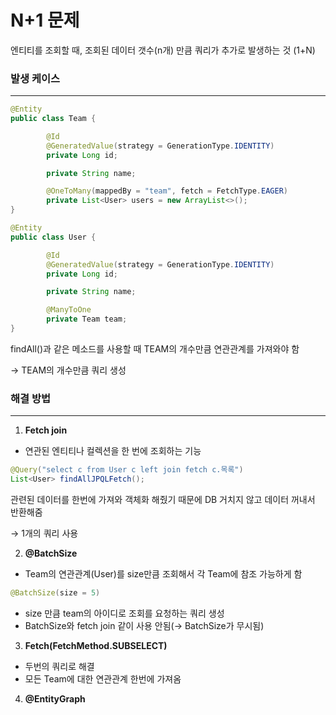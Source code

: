 # N+1 문제

엔티티를 조회할 때, 조회된 데이터 갯수(n개) 만큼 쿼리가 추가로 발생하는 것 (1+N)

### 발생 케이스

---

```java
@Entity
public class Team {

		@Id
		@GeneratedValue(strategy = GenerationType.IDENTITY)
		private Long id;

		private String name;

		@OneToMany(mappedBy = "team", fetch = FetchType.EAGER)
		private List<User> users = new ArrayList<>();
}

@Entity
public class User {

		@Id
		@GeneratedValue(strategy = GenerationType.IDENTITY)
		private Long id;

		private String name;

		@ManyToOne
		private Team team;
}
```

findAll()과 같은 메소드를 사용할 때 TEAM의 개수만큼 연관관계를 가져와야 함

→ TEAM의 개수만큼 쿼리 생성

### 해결 방법

---

1. **Fetch join**

- 연관된 엔티티나 컬렉션을 한 번에 조회하는 기능

```java
@Query("select c from User c left join fetch c.목록")
List<User> findAllJPQLFetch();
```

관련된 데이터를 한번에 가져와 객체화 해줬기 때문에 DB 거치지 않고 데이터 꺼내서 반환해줌

→ 1개의 쿼리 사용

2. **@BatchSize**

- Team의 연관관계(User)를 size만큼 조회해서 각 Team에 참조 가능하게 함

```java
@BatchSize(size = 5)
```

- size 만큼 team의 아이디로 조회를 요청하는 쿼리 생성
- BatchSize와 fetch join 같이 사용 안됨(→ BatchSize가 무시됨)

3. **Fetch(FetchMethod.SUBSELECT)**

- 두번의 쿼리로 해결
- 모든 Team에 대한 연관관계 한번에 가져옴

4. **@EntityGraph**
